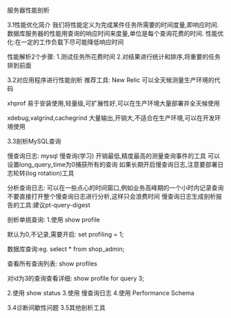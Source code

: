 
服务器性能剖析

3.1性能优化简介
我们将性能定义为完成某件任务所需要的时间度量,即响应时间.
数据库服务器的性能用查询的响应时间来度量,单位是每个查询花费的时间.
性能优化:在一定的工作负载下尽可能降低响应时间

性能解析2个步骤:
1.测试任务所花费时间
2.对结果进行统计和排序,将重要的任务排到前面


3.2对应用程序进行性能剖析
推荐工具:
New Relic
可以全天候测量生产环境的代码

xhprof
易于安装使用,轻量级,可扩展性好,可以在生产环境大量部署并全天候使用

xdebug,valgrind,cachegrind
大量输出,开销大,不适合在生产环境,可以在开发环境使用



3.3剖析MySQL查询

慢查询日志:                         mysql 慢查询(学习)
开销最低,精度最高的测量查询事件的工具
可以设置long_query_time为0捕获所有的查询
如果长期开启慢查询日志,注意要部署日志轮转(log rotation)工具

分析查询日志:
可以在一些点心的时间窗口,例如业务高峰期的一个小时内记录查询
不要直接打开整个慢查询日志进行分析,这样只会浪费时间
慢查询日志生成剖析报告的工具:建议pt-query-digest


剖析单挑查询:
1.使用 show profile

默认为0,不记录,需要开启:
set profiling = 1;

数据库查询:eg.
select * from shop_admin;

查看所有查询列表:
show profiles

对id为3的查询查看详细:
show profile for query 3;

2.使用 show status
3.使用 慢查询日志
4.使用 Performance Schema



3.4诊断间歇性问题
3.5其他剖析工具